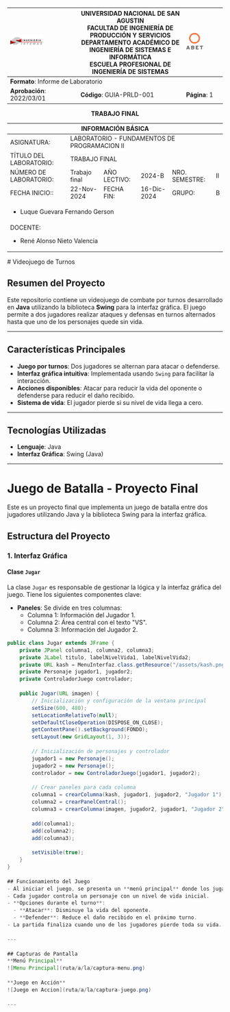 <div align="center">
<table>
    <theader>
        <tr>
            <td><img src="https://github.com/rescobedoq/pw2/blob/main/epis.png?raw=true" alt="EPIS" style="width:50%; height:auto"/></td>
            <th>
                <span style="font-weight:bold;">UNIVERSIDAD NACIONAL DE SAN AGUSTIN</span><br />
                <span style="font-weight:bold;">FACULTAD DE INGENIERÍA DE PRODUCCIÓN Y SERVICIOS</span><br />
                <span style="font-weight:bold;">DEPARTAMENTO ACADÉMICO DE INGENIERÍA DE SISTEMAS E INFORMÁTICA</span><br />
                <span style="font-weight:bold;">ESCUELA PROFESIONAL DE INGENIERÍA DE SISTEMAS</span>
            </th>
            <td><img src="https://github.com/rescobedoq/pw2/blob/main/abet.png?raw=true" alt="ABET" style="width:50%; height:auto"/></td>
        </tr>
    </theader>
    <tbody>
        <tr><td colspan="3"><span style="font-weight:bold;">Formato</span>: Informe de Laboratorio</td></tr>
        <tr><td><span style="font-weight:bold;">Aprobación</span>:  2022/03/01</td><td><span style="font-weight:bold;">Código</span>: GUIA-PRLD-001</td><td><span style="font-weight:bold;">Página</span>: 1</td></tr>
    </tbody>
</table>
</div>

<div align="center">
<span style="font-weight:bold;">TRABAJO FINAL</span><br />
</div>


<table>
<theader>
<tr><th colspan="6">INFORMACIÓN BÁSICA</th></tr>
</theader>
<tbody>
<tr><td>ASIGNATURA:</td><td colspan="5">LABORATORIO - FUNDAMENTOS DE PROGRAMACION II</td></tr>
<tr><td>TÍTULO DEL LABORATORIO:</td><td colspan="5">TRABAJO FINAL</td></tr>
<tr>
<td>NÚMERO DE LABORATORIO:</td><td>Trabajo final</td><td>AÑO LECTIVO:</td><td>2024-B</td><td>NRO. SEMESTRE:</td><td>II</td>
</tr>
<tr>
<td>FECHA INICIO::</td><td>22-Nov-2024</td><td>FECHA FIN:</td><td>16-Dic-2024</td><td>GRUPO:</td><td>B</td>
<tr>
    <td colspan="6">
        <ul>
        <li>Luque Guevara Fernando Gerson</li>
        </ul>
    </td>
</tr>
<tr><td colspan="6">DOCENTE:
<ul>
<li>René Alonso Nieto Valencia</li>
</ul>
</td>
</<tr>
</tdbody>
</table>
# Videojuego de Turnos

## Resumen del Proyecto
Este repositorio contiene un videojuego de combate por turnos desarrollado en **Java** utilizando la biblioteca **Swing** para la interfaz gráfica. El juego permite a dos jugadores realizar ataques y defensas en turnos alternados hasta que uno de los personajes quede sin vida.

---

## Características Principales
- **Juego por turnos**: Dos jugadores se alternan para atacar o defenderse.
- **Interfaz gráfica intuitiva**: Implementada usando `Swing` para facilitar la interacción.
- **Acciones disponibles**: Atacar para reducir la vida del oponente o defenderse para reducir el daño recibido.
- **Sistema de vida**: El jugador pierde si su nivel de vida llega a cero.

---

## Tecnologías Utilizadas
- **Lenguaje**: Java
- **Interfaz Gráfica**: Swing (Java)

---
# Juego de Batalla - Proyecto Final

Este es un proyecto final que implementa un juego de batalla entre dos jugadores utilizando Java y la biblioteca Swing para la interfaz gráfica.

## Estructura del Proyecto

### 1. **Interfaz Gráfica**

#### **Clase `Jugar`**
La clase `Jugar` es responsable de gestionar la lógica y la interfaz gráfica del juego. Tiene los siguientes componentes clave:

- **Paneles**: Se divide en tres columnas:
  - Columna 1: Información del Jugador 1.
  - Columna 2: Área central con el texto "VS".
  - Columna 3: Información del Jugador 2.

```java
public class Jugar extends JFrame {
    private JPanel columna1, columna2, columna3;
    private JLabel titulo, labelNivelVida1, labelNivelVida2;
    private URL kash = MenuInterfaz.class.getResource("/assets/kash.png");
    private Personaje jugador1, jugador2;
    private ControladorJuego controlador;

    public Jugar(URL imagen) {
        // Inicialización y configuración de la ventana principal
        setSize(600, 480);
        setLocationRelativeTo(null);
        setDefaultCloseOperation(DISPOSE_ON_CLOSE);
        getContentPane().setBackground(FONDO);
        setLayout(new GridLayout(1, 3));

        // Inicialización de personajes y controlador
        jugador1 = new Personaje();
        jugador2 = new Personaje();
        controlador = new ControladorJuego(jugador1, jugador2);

        // Crear paneles para cada columna
        columna1 = crearColumna(kash, jugador1, jugador2, "Jugador 1");
        columna2 = crearPanelCentral();
        columna3 = crearColumna(imagen, jugador2, jugador1, "Jugador 2");

        add(columna1);
        add(columna2);
        add(columna3);

        setVisible(true);
    }
}

## Funcionamiento del Juego
- Al iniciar el juego, se presenta un **menú principal** donde los jugadores pueden comenzar una nueva partida o salir.
- Cada jugador controla un personaje con un nivel de vida inicial.
- **Opciones durante el turno**:
  - **Atacar**: Disminuye la vida del oponente.
  - **Defender**: Reduce el daño recibido en el próximo turno.
- La partida finaliza cuando uno de los jugadores pierde toda su vida.

---

## Capturas de Pantalla
**Menú Principal**
![Menu Principal](ruta/a/la/captura-menu.png)

**Juego en Acción**
![Juego en Accion](ruta/a/la/captura-juego.png)

---
